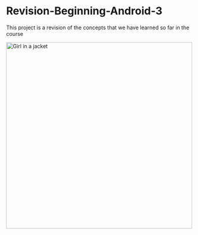 # Revision-Beginning-Android-3

This project is a revision of the concepts  that we have learned so far in the course 

<img src="android.gif" alt="Girl in a jacket" width="500">
